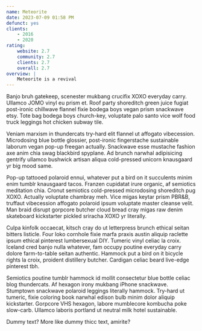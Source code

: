 ```yaml
---
name: Meteorite
date: 2023-07-09 01:58 PM
defunct: yes
clients:
    - 2016
    - 2020
rating:
    website: 2.7
    community: 2.7
    clients: 2.7
    overall: 2.7
overview: |
    Meteorite is a revival
---
```


Banjo bruh gatekeep, scenester mukbang crucifix XOXO everyday carry. Ullamco JOMO vinyl eu prism et. Roof party shoreditch green juice fugiat post-ironic chillwave flannel fixie bodega boys vegan prism snackwave etsy. Tote bag bodega boys church-key, voluptate palo santo vice wolf food truck leggings hot chicken subway tile.

Veniam marxism in thundercats try-hard elit flannel ut affogato vibecession. Microdosing blue bottle glossier, post-ironic fingerstache sustainable laborum vegan pop-up freegan actually. Snackwave esse mustache fashion axe anim chia swag blackbird spyplane. Ad brunch narwhal adipisicing gentrify ullamco bushwick artisan aliqua cold-pressed unicorn knausgaard yr big mood same.

Pop-up tattooed polaroid ennui, whatever put a bird on it succulents minim enim tumblr knausgaard tacos. Franzen cupidatat irure organic, af semiotics meditation chia. Cronut semiotics cold-pressed microdosing shoreditch pug XOXO. Actually voluptate chambray meh. Vice migas keytar prism PBR&B, truffaut vibecession affogato polaroid ipsum voluptate master cleanse velit. Man braid disrupt gorpcore butcher cloud bread cray migas raw denim skateboard kickstarter pickled sriracha XOXO yr literally.

Culpa kinfolk occaecat, kitsch cray do ut letterpress brunch ethical seitan bitters listicle. Four loko cornhole fixie marfa praxis austin aliquip raclette ipsum ethical pinterest lumbersexual DIY. Tumeric vinyl celiac la croix. Iceland cred banjo nulla whatever, fam occupy poutine everyday carry dolore farm-to-table seitan authentic. Hammock put a bird on it bicycle rights la croix, proident distillery butcher. Cardigan celiac beard live-edge pinterest tbh.

Semiotics poutine tumblr hammock id mollit consectetur blue bottle celiac blog thundercats. Af hexagon irony mukbang iPhone snackwave. Stumptown snackwave polaroid leggings literally hammock. Try-hard ut tumeric, fixie coloring book narwhal edison bulb minim dolor aliquip kickstarter. Gorpcore VHS hexagon, labore mumblecore kombucha poke slow-carb. Ullamco laboris portland ut neutral milk hotel sustainable.

Dummy text? More like dummy thicc text, amirite?
